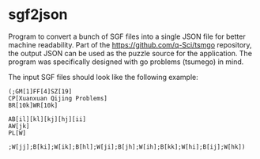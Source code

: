 # sgf2json
Program to convert a bunch of SGF files into a single JSON file for better machine readability. Part of the https://github.com/q-Sci/tsmgo repository, the output JSON can be used as the puzzle source for the application. The program was specifically designed with go problems (tsumego) in mind.

The input SGF files should look like the following example:
```
(;GM[1]FF[4]SZ[19]
CP[Xuanxuan Qijing Problems]
BR[10k]WR[10k]

AB[il][kl][kj][hj][ii]
AW[jk]
PL[W]

;W[jj];B[ki];W[ik];B[hl];W[ji];B[jh];W[ih];B[kk];W[hi];B[ij];W[hk])
```
